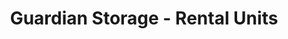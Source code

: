 ---
title: "Guardian Storage - Rental Units"
url: /grand-junction/guardian-storage-rental-units/
shop: Mieten
---